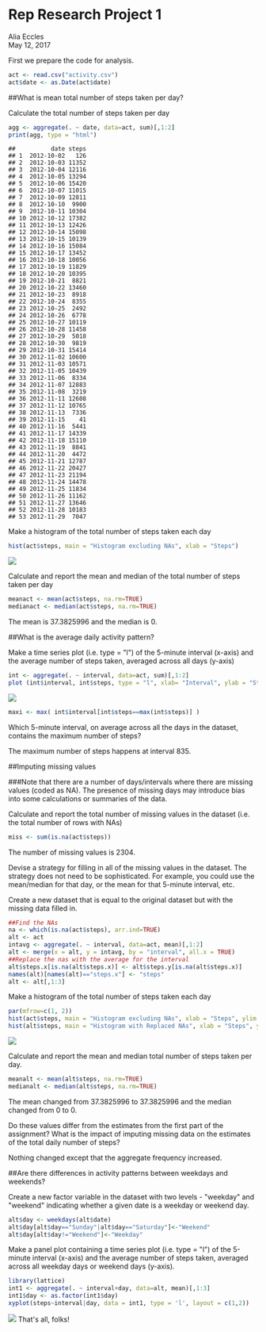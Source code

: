 # Rep Research Project 1
Alia Eccles  
May 12, 2017  



First we prepare the code for analysis.


```r
act <- read.csv("activity.csv")
act$date <- as.Date(act$date)
```

##What is mean total number of steps taken per day?

Calculate the total number of steps taken per day


```r
agg <- aggregate(. ~ date, data=act, sum)[,1:2]
print(agg, type = "html")
```

```
##          date steps
## 1  2012-10-02   126
## 2  2012-10-03 11352
## 3  2012-10-04 12116
## 4  2012-10-05 13294
## 5  2012-10-06 15420
## 6  2012-10-07 11015
## 7  2012-10-09 12811
## 8  2012-10-10  9900
## 9  2012-10-11 10304
## 10 2012-10-12 17382
## 11 2012-10-13 12426
## 12 2012-10-14 15098
## 13 2012-10-15 10139
## 14 2012-10-16 15084
## 15 2012-10-17 13452
## 16 2012-10-18 10056
## 17 2012-10-19 11829
## 18 2012-10-20 10395
## 19 2012-10-21  8821
## 20 2012-10-22 13460
## 21 2012-10-23  8918
## 22 2012-10-24  8355
## 23 2012-10-25  2492
## 24 2012-10-26  6778
## 25 2012-10-27 10119
## 26 2012-10-28 11458
## 27 2012-10-29  5018
## 28 2012-10-30  9819
## 29 2012-10-31 15414
## 30 2012-11-02 10600
## 31 2012-11-03 10571
## 32 2012-11-05 10439
## 33 2012-11-06  8334
## 34 2012-11-07 12883
## 35 2012-11-08  3219
## 36 2012-11-11 12608
## 37 2012-11-12 10765
## 38 2012-11-13  7336
## 39 2012-11-15    41
## 40 2012-11-16  5441
## 41 2012-11-17 14339
## 42 2012-11-18 15110
## 43 2012-11-19  8841
## 44 2012-11-20  4472
## 45 2012-11-21 12787
## 46 2012-11-22 20427
## 47 2012-11-23 21194
## 48 2012-11-24 14478
## 49 2012-11-25 11834
## 50 2012-11-26 11162
## 51 2012-11-27 13646
## 52 2012-11-28 10183
## 53 2012-11-29  7047
```

Make a histogram of the total number of steps taken each day


```r
hist(act$steps, main = "Histogram excluding NAs", xlab = "Steps")
```

![](Project_1_rep_res_Eccles_files/figure-html/hist-1.png)<!-- -->

Calculate and report the mean and median of the total number of steps taken per day


```r
meanact <- mean(act$steps, na.rm=TRUE)
medianact <- median(act$steps, na.rm=TRUE)
```

The mean is 37.3825996 and the median is 0.

##What is the average daily activity pattern?

Make a time series plot (i.e. type = "l") of the 5-minute interval (x-axis) and the average number of steps taken, averaged across all days (y-axis)


```r
int <- aggregate(. ~ interval, data=act, sum)[,1:2]
plot (int$interval, int$steps, type = "l", xlab= "Interval", ylab = "Steps", main = "Average Steps by Interval")
```

![](Project_1_rep_res_Eccles_files/figure-html/timeseries-1.png)<!-- -->

```r
maxi <- max( int$interval[int$steps==max(int$steps)] )
```

Which 5-minute interval, on average across all the days in the dataset, contains the maximum number of steps?

The maximum number of steps happens at interval 835.

##Imputing missing values

###Note that there are a number of days/intervals where there are missing values (coded as NA). The presence of missing days may introduce bias into some calculations or summaries of the data.

Calculate and report the total number of missing values in the dataset (i.e. the total number of rows with NAs)


```r
miss <- sum(is.na(act$steps))
```

The number of missing values is 2304.

Devise a strategy for filling in all of the missing values in the dataset. The strategy does not need to be sophisticated. For example, you could use the mean/median for that day, or the mean for that 5-minute interval, etc.

Create a new dataset that is equal to the original dataset but with the missing data filled in.


```r
##Find the NAs
na <- which(is.na(act$steps), arr.ind=TRUE)
alt <- act
intavg <- aggregate(. ~ interval, data=act, mean)[,1:2]
alt <- merge(x = alt, y = intavg, by = "interval", all.x = TRUE)
##Replace the nas with the average for the interval
alt$steps.x[is.na(alt$steps.x)] <- alt$steps.y[is.na(alt$steps.x)]
names(alt)[names(alt)=="steps.x"] <- "steps"
alt <- alt[,1:3]
```

Make a histogram of the total number of steps taken each day 


```r
par(mfrow=c(1, 2))
hist(act$steps, main = "Histogram excluding NAs", xlab = "Steps", ylim = c(0,15000))
hist(alt$steps, main = "Histogram with Replaced NAs", xlab = "Steps", ylim = c(0,15000))
```

![](Project_1_rep_res_Eccles_files/figure-html/histalt-1.png)<!-- -->

Calculate and report the mean and median total number of steps taken per day. 


```r
meanalt <- mean(alt$steps, na.rm=TRUE)
medianalt <- median(alt$steps, na.rm=TRUE)
```
The mean changed from 37.3825996 to 37.3825996 and the median changed from 0 to 0.

Do these values differ from the estimates from the first part of the assignment? What is the impact of imputing missing data on the estimates of the total daily number of steps?

Nothing changed except that the aggregate frequency increased. 


##Are there differences in activity patterns between weekdays and weekends?

Create a new factor variable in the dataset with two levels - "weekday" and "weekend" indicating whether a given date is a weekday or weekend day.


```r
alt$day <- weekdays(alt$date)
alt$day[alt$day=="Sunday"|alt$day=="Saturday"]<-"Weekend"
alt$day[alt$day!="Weekend"]<-"Weekday"
```

Make a panel plot containing a time series plot (i.e. type = "l") of the 5-minute interval (x-axis) and the average number of steps taken, averaged across all weekday days or weekend days (y-axis). 


```r
library(lattice)
int1 <- aggregate(. ~ interval+day, data=alt, mean)[,1:3]
int1$day <- as.factor(int1$day)
xyplot(steps~interval|day, data = int1, type = 'l', layout = c(1,2))
```

![](Project_1_rep_res_Eccles_files/figure-html/plotweekday-1.png)<!-- -->
That's all, folks!

